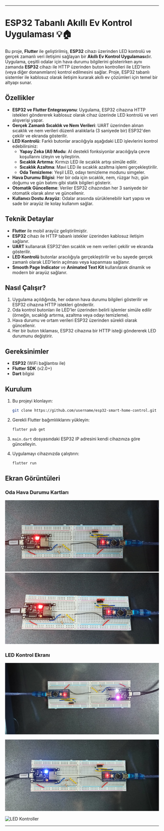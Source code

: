 
---

# ESP32 Tabanlı Akıllı Ev Kontrol Uygulaması 💡🏠

Bu proje, **Flutter** ile geliştirilmiş, **ESP32** cihazı üzerinden LED kontrolü ve gerçek zamanlı veri iletişimi sağlayan bir **Akıllı Ev Kontrol Uygulaması**dır. Uygulama, çeşitli odalar için hava durumu bilgilerini gösterirken aynı zamanda **ESP32** cihazı ile HTTP üzerinden buton kontrolleri ile LED'lerin (veya diğer donanımların) kontrol edilmesini sağlar. Proje, ESP32 tabanlı sistemler ile kablosuz olarak iletişim kurarak akıllı ev çözümleri için temel bir altyapı sunar.

## Özellikler

- **ESP32 ve Flutter Entegrasyonu**: Uygulama, ESP32 cihazına HTTP istekleri göndererek kablosuz olarak cihaz üzerinde LED kontrolü ve veri alışverişi yapar.
- **Gerçek Zamanlı Sıcaklık ve Nem Verileri**: UART üzerinden alınan sıcaklık ve nem verileri düzenli aralıklarla (3 saniyede bir) ESP32'den çekilir ve ekranda gösterilir.
- **LED Kontrolü**: Farklı butonlar aracılığıyla aşağıdaki LED işlevlerini kontrol edebilirsiniz:
  - **Yapay Zeka (AI) Modu**: AI destekli fonksiyonlar aracılığıyla çevre koşullarını izleyin ve iyileştirin.
  - **Sıcaklık Artırma**: Kırmızı LED ile sıcaklık artışı simüle edilir.
  - **Sıcaklık Azaltma**: Mavi LED ile sıcaklık azaltma işlemi gerçekleştirilir.
  - **Oda Temizleme**: Yeşil LED, odayı temizleme modunu simgeler.
- **Hava Durumu Bilgisi**: Her bir oda için sıcaklık, nem, rüzgar hızı, gün doğumu ve gün batımı gibi statik bilgileri gösterir.
- **Otomatik Güncelleme**: Veriler ESP32 cihazından her 3 saniyede bir otomatik olarak alınır ve güncellenir.
- **Kullanıcı Dostu Arayüz**: Odalar arasında sürüklenebilir kart yapısı ve sade bir arayüz ile kolay kullanım sağlar.
  
## Teknik Detaylar

- **Flutter** ile mobil arayüz geliştirilmiştir.
- **ESP32** cihazı ile HTTP tabanlı istekler üzerinden kablosuz iletişim sağlanır.
- **UART** kullanarak ESP32'den sıcaklık ve nem verileri çekilir ve ekranda gösterilir.
- **LED Kontrolü** butonlar aracılığıyla gerçekleştirilir ve bu sayede gerçek zamanlı olarak LED'lerin açılması veya kapanması sağlanır.
- **Smooth Page Indicator** ve **Animated Text Kit** kullanılarak dinamik ve modern bir arayüz sağlanır.

## Nasıl Çalışır?

1. Uygulama açıldığında, her odanın hava durumu bilgileri gösterilir ve ESP32 cihazına HTTP istekleri gönderilir.
2. Oda kontrol butonları ile LED'ler üzerinden belirli işlemler simüle edilir (örneğin, sıcaklığı artırma, azaltma veya odayı temizleme).
3. Hava durumu ve ortam verileri ESP32 üzerinden sürekli olarak güncellenir.
4. Her bir buton tıklaması, ESP32 cihazına bir HTTP isteği göndererek LED durumunu değiştirir.

## Gereksinimler

- **ESP32** (WiFi bağlantısı ile)
- **Flutter SDK** (v2.0+)
- **Dart** bilgisi

## Kurulum

1. Bu projeyi klonlayın:
   ```bash
   git clone https://github.com/username/esp32-smart-home-control.git
   ```

2. Gerekli Flutter bağımlılıklarını yükleyin:
   ```bash
   flutter pub get
   ```

3. `main.dart` dosyasındaki ESP32 IP adresini kendi cihazınıza göre güncelleyin.

4. Uygulamayı cihazınızda çalıştırın:
   ```bash
   flutter run
   ```

## Ekran Görüntüleri

### Oda Hava Durumu Kartları

![Açıklama](assets/Github/Circuit1.jpg)
![Açıklama](assets/Github/Circuit2.jpg)


### LED Kontrol Ekranı

![Açıklama](assets/Github/Circuit3.jpg)

![Açıklama](assets/Github/Circuit4.jpg)

![LED Kontroller](screenshots/led_controls.png)

---
